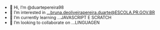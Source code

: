 - 👋 Hi, I’m @duartepereira98
- 👀 I’m interested in ...bruna.deoliveirapereira.duarte@ESCOLA.PR.GOV.BR
- 🌱 I’m currently learning ...JAVASCRIPT E SCRATCH
- 💞️ I’m looking to collaborate on ...LINGUAGEN
